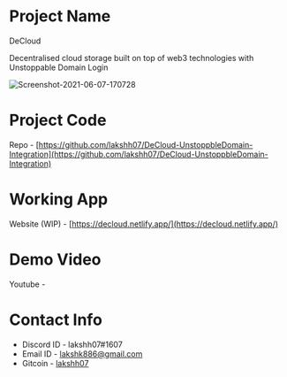 # Project Name

DeCloud

Decentralised cloud storage built on top of web3 technologies with Unstoppable Domain Login

<img src="https://i.ibb.co/94WvDgn/Screenshot-2021-11-19-at-4-46-20-PM.png" alt="Screenshot-2021-06-07-170728" border="0">

# Project Code

Repo - [https://github.com/lakshh07/DeCloud-UnstoppbleDomain-Integration](https://github.com/lakshh07/DeCloud-UnstoppbleDomain-Integration)

# Working App

Website (WIP) - [https://decloud.netlify.app/](https://decloud.netlify.app/)

# Demo Video

Youtube - []()

# Contact Info

- Discord ID - lakshh07#1607
- Email ID - [lakshk886@gmail.com](mailto:lakshk886@gmail.com)
- Gitcoin - [lakshh07](https://gitcoin.co/lakshh07)
